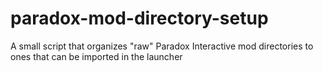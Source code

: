 # paradox-mod-directory-setup
A small script that organizes "raw" Paradox Interactive mod directories to ones that can be imported in the launcher
